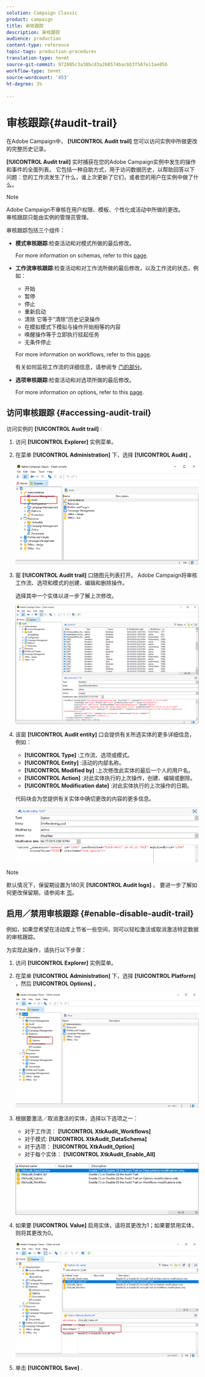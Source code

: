 ```yaml
---
solution: Campaign Classic
product: campaign
title: 审核跟踪
description: 审核跟踪
audience: production
content-type: reference
topic-tags: production-procedures
translation-type: tm+mt
source-git-commit: 972885c3a38bcd3a260574bacbb3f507e11ae05b
workflow-type: tm+mt
source-wordcount: '453'
ht-degree: 3%

---
```



# 审核跟踪{#audit-trail}

在Adobe Campaign中， **[!UICONTROL Audit trail]** 您可以访问实例中所做更改的完整历史记录。

**[!UICONTROL Audit trail]** 实时捕获在您的Adobe Campaign实例中发生的操作和事件的全面列表。 它包括一种自助方式，用于访问数据历史，以帮助回答以下问题：您的工作流发生了什么，谁上次更新了它们，或者您的用户在实例中做了什么。

>[!NOTE]
>
>Adobe Campaign不审核在用户权限、模板、个性化或活动中所做的更改。\
>审核跟踪只能由实例的管理员管理。

审核跟踪包括三个组件：

* **模式审核跟踪**:检查活动和对模式所做的最后修改。

   For more information on schemas, refer to this [page](../../configuration/using/data-schemas.md).

* **工作流审核跟踪**:检查活动和对工作流所做的最后修改，以及工作流的状态，例如：

   * 开始
   * 暂停
   * 停止
   * 重新启动
   * 清除 它等于“清除”历史记录操作
   * 在模拟模式下模拟与操作开始相等的内容
   * 唤醒操作等于立即执行挂起任务
   * 无条件停止

   For more information on workflows, refer to this [page](../../workflow/using/about-workflows.md).

   有关如何监视工作流的详细信息，请参阅专 [门的部分](../../workflow/using/monitoring-workflow-execution.md)。

* **选项审核跟踪**:检查活动和对选项所做的最后修改。

   For more information on options, refer to this [page](../../installation/using/configuring-campaign-options.md).

## 访问审核跟踪 {#accessing-audit-trail}

访问实例的 **[!UICONTROL Audit trail]** :

1. 访问 **[!UICONTROL Explorer]** 实例菜单。
1. 在菜单 **[!UICONTROL Administration]** 下，选择 **[!UICONTROL Audit]** 。

   ![](assets/audit_trail_1.png)

1. 窗 **[!UICONTROL Audit trail]** 口随图元列表打开。 Adobe Campaign将审核工作流、选项和模式的创建、编辑和删除操作。

   选择其中一个实体以进一步了解上次修改。

   ![](assets/audit_trail_2.png)

1. 该窗 **[!UICONTROL Audit entity]** 口会提供有关所选实体的更多详细信息，例如：

   * **[!UICONTROL Type]** :工作流、选项或模式。
   * **[!UICONTROL Entity]** :活动的内部名称。
   * **[!UICONTROL Modified by]** :上次修改此实体的最后一个人的用户名。
   * **[!UICONTROL Action]** :对此实体执行的上次操作，创建、编辑或删除。
   * **[!UICONTROL Modification date]** :对此实体执行的上次操作的日期。

   代码块会为您提供有关实体中确切更改的内容的更多信息。

   ![](assets/audit_trail_3.png)

>[!NOTE]
>
>默认情况下，保留期设置为180天 **[!UICONTROL Audit logs]** 。 要进一步了解如何更改保留期，请参阅本 [页](../../production/using/database-cleanup-workflow.md#deployment-wizard)。

## 启用／禁用审核跟踪 {#enable-disable-audit-trail}

例如，如果您希望在活动库上节省一些空间，则可以轻松激活或取消激活特定数据的审核跟踪。

为实现此操作，请执行以下步骤：

1. 访问 **[!UICONTROL Explorer]** 实例菜单。
1. 在菜单 **[!UICONTROL Administration]** 下，选择 **[!UICONTROL Platform]** ，然后 **[!UICONTROL Options]** 。

   ![](assets/audit_trail_4.png)

1. 根据要激活／取消激活的实体，选择以下选项之一：

   * 对于工作流： **[!UICONTROL XtkAudit_Workflows]**
   * 对于模式: **[!UICONTROL XtkAudit_DataSchema]**
   * 对于选项： **[!UICONTROL XtkAudit_Option]**
   * 对于每个实体： **[!UICONTROL XtkAudit_Enable_All]**

   ![](assets/audit_trail_5.png)

1. 如果要 **[!UICONTROL Value]** 启用实体，请将其更改为1；如果要禁用实体，则将其更改为0。

   ![](assets/audit_trail_6.png)

1. 单击 **[!UICONTROL Save]** .

